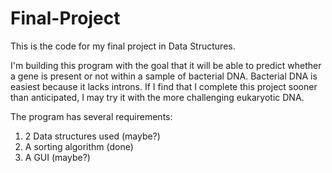 # Final-Project

This is the code for my final project in Data Structures.

I'm building this program with the goal that it will be able to predict whether a gene is present or not within a sample of bacterial DNA. Bacterial DNA is easiest because it lacks introns. If I find that I complete this project sooner than anticipated, I may try it with the more challenging eukaryotic DNA.

The program has several requirements:
1. 2 Data structures used (maybe?)
2. A sorting algorithm (done)
3. A GUI (maybe?)
